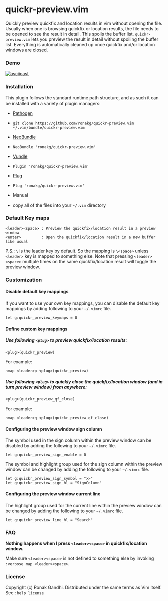 # quickr-preview.vim

Quickly preview quickfix and location results in vim without opening the file. Usually when
one is browsing quickfix or location results, the file needs to be opened to see the result
in detail. This spoils the buffer list. `quickr-preview.vim` lets you preview the result in
detail without spoiling the buffer list. Everything is automatically cleaned up once quickfix
and/or location windows are closed.

### Demo

[![asciicast](https://asciinema.org/a/47400.png)](https://asciinema.org/a/47400)

### Installation

This plugin follows the standard runtime path structure, and as such it can be
installed with a variety of plugin managers:

*  [Pathogen](https://github.com/tpope/vim-pathogen)
  - `git clone https://github.com/ronakg/quickr-preview.vim ~/.vim/bundle/quickr-preview.vim`
*  [NeoBundle](https://github.com/Shougo/neobundle.vim)
  - `NeoBundle 'ronakg/quickr-preview.vim'`
*  [Vundle](https://github.com/gmarik/vundle)
  - `Plugin 'ronakg/quickr-preview.vim'`
*  [Plug](https://github.com/junegunn/vim-plug)
  - `Plug 'ronakg/quickr-preview.vim'`
*  Manual
  - copy all of the files into your `~/.vim` directory

### Default Key maps

```vim
<leader><space> : Preview the quickfix/location result in a preview window
<enter>         : Open the quickfix/location result in a new buffer like usual
```
P.S.: `\` is the leader key by default. So the mapping is `\<space>` unless `<leader>`
key is mapped to something else. Note that pressing `<leader><space>` multiple times on
the same qiuckfix/location result will toggle the preview window.

### Customization

#### Disable default key mappings
If you want to use your own key mappings, you can disable the default key
mappings by adding following to your `~/.vimrc` file.

```vim
let g:quickr_preview_keymaps = 0
```

#### Define custom key mappings

##### Use following `<plug>` to preview quickfix/location results:

```vim
<plug>(quickr_preview)
```

For example:

```vim
nmap <leader>p <plug>(quickr_preview)
```

##### Use following `<plug>` to quickly close the quickfix/location window (and in turn preview window) from anywhere:

```vim
<plug>(quickr_preview_qf_close)
```

For example:

```vim
nmap <leader>q <plug>(quickr_preview_qf_close)
```

#### Configuring the preview window sign column
The symbol used in the sign column within the preview window can be disabled by
adding the following to your `~/.vimrc` file.

```vim
let g:quickr_preview_sign_enable = 0
```

The symbol and highlight group used for the sign column within the preview window
can be changed by adding the following to your `~/.vimrc` file.

```vim
let g:quickr_preview_sign_symbol = ">>"
let g:quickr_preview_sign_hl = "SignColumn"
```

#### Configuring the preview window current line
The highlight group used for the current line within the preview window can be
changed by adding the following to your `~/.vimrc` file.

```vim
let g:quickr_preview_line_hl = "Search"
```

### FAQ

**Nothing happens when I press `<leader><space>` in quickfix/location window.**

Make sure `<leader><space>` is not defined to something else by invoking `:verbose map <leader><space>`.

### License
Copyright (c) Ronak Gandhi. Distributed under the same terms as Vim itself. See
`:help license`
